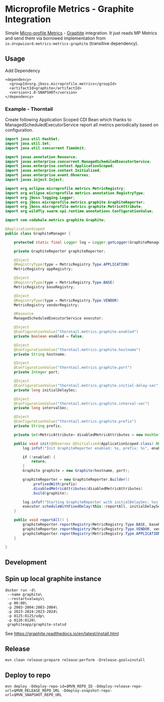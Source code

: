 Microprofile Metrics - Graphite Integration
===========================================

Simple [Micro-profile Metrics](https://microprofile.io/project/eclipse/microprofile-metrics) - [Graphite](https://graphiteapp.org/) integration.
It just reads MP Metrics and send them via borrowed implementation from `io.dropwizard.metrics:metrics-graphite` (transitive dependency).

Usage
-----

Add Dependency

```
<dependency>
  <groupId>org.jboss.microprofile.metrics</groupId>
  <artifactId>graphite</artifactId>
  <version>1.0-SNAPSHOT</version>
</dependency>
```

### Example - Thorntail

Create following Application Scoped CDI Bean which thanks to ManagedScheduledExecutorService report all metrics periodically based on configuration.

```java
import java.util.HashSet;
import java.util.Set;
import java.util.concurrent.TimeUnit;

import javax.annotation.Resource;
import javax.enterprise.concurrent.ManagedScheduledExecutorService;
import javax.enterprise.context.ApplicationScoped;
import javax.enterprise.context.Initialized;
import javax.enterprise.event.Observes;
import javax.inject.Inject;

import org.eclipse.microprofile.metrics.MetricRegistry;
import org.eclipse.microprofile.metrics.annotation.RegistryType;
import org.jboss.logging.Logger;
import org.jboss.microprofile.metrics.graphite.GraphiteReporter;
import org.jboss.microprofile.metrics.graphite.MetricAttribute;
import org.wildfly.swarm.spi.runtime.annotations.ConfigurationValue;

import com.codahale.metrics.graphite.Graphite;

@ApplicationScoped
public class GraphiteManager {

    protected static final Logger log = Logger.getLogger(GraphiteManager.class);

    private GraphiteReporter graphiteReporter;

    @Inject
    @RegistryType(type = MetricRegistry.Type.APPLICATION)
    MetricRegistry appRegistry;

    @Inject
    @RegistryType(type = MetricRegistry.Type.BASE)
    MetricRegistry baseRegistry;

    @Inject
    @RegistryType(type = MetricRegistry.Type.VENDOR)
    MetricRegistry vendorRegistry;

    @Resource
    ManagedScheduledExecutorService executor;

    @Inject
    @ConfigurationValue("thorntail.metrics.graphite.enabled")
    private boolean enabled = false;

    @Inject
    @ConfigurationValue("thorntail.metrics.graphite.hostname")
    private String hostname;

    @Inject
    @ConfigurationValue("thorntail.metrics.graphite.port")
    private Integer port;

    @Inject
    @ConfigurationValue("thorntail.metrics.graphite.initial-delay-sec")
    private long initialDelaySec;

    @Inject
    @ConfigurationValue("thorntail.metrics.graphite.interval-sec")
    private long intervalSec;

    @Inject
    @ConfigurationValue("thorntail.metrics.graphite.prefix")
    private String prefix;

    private Set<MetricAttribute> disabledMetricAttributes = new HashSet<>();

    public void init(@Observes @Initialized(ApplicationScoped.class) Object event) {
        log.infof("Init GraphiteReporter enabled: %s, prefix: %s", enabled, prefix);

        if (!enabled) {
            return;
        }
        Graphite graphite = new Graphite(hostname, port);

        graphiteReporter = new GraphiteReporter.Builder()
            .prefixedWith(prefix)
            .disabledMetricAttributes(disabledMetricAttributes)
            .build(graphite);

        log.infof("Starting GraphiteReporter with initialDelaySec: %ss, intervalSec: %ss", initialDelaySec, intervalSec);
        executor.scheduleWithFixedDelay(this::reportAll, initialDelaySec, intervalSec, TimeUnit.SECONDS);
    }

    public void reportAll() {
        graphiteReporter.reportRegistry(MetricRegistry.Type.BASE, baseRegistry);
        graphiteReporter.reportRegistry(MetricRegistry.Type.VENDOR, vendorRegistry);
        graphiteReporter.reportRegistry(MetricRegistry.Type.APPLICATION, appRegistry);
    }

}
```


Development
-----------
## Spin up local graphite instance

```
docker run -d\
 --name graphite\
 --restart=always\
 -p 80:80\
 -p 2003-2004:2003-2004\
 -p 2023-2024:2023-2024\
 -p 8125:8125/udp\
 -p 8126:8126\
 graphiteapp/graphite-statsd
```

See https://graphite.readthedocs.io/en/latest/install.html


## Release

```
mvn clean release:prepare release:perform -Drelease.goal=install
```

## Deploy to repo

```
mvn deploy -Ddeploy-repo-id=$MVN_REPO_ID -Ddeploy-release-repo-url=$MVN_RELEASE_REPO_URL -Ddeploy-snapshot-repo-url=$MVN_SNAPSHOT_REPO_URL
```